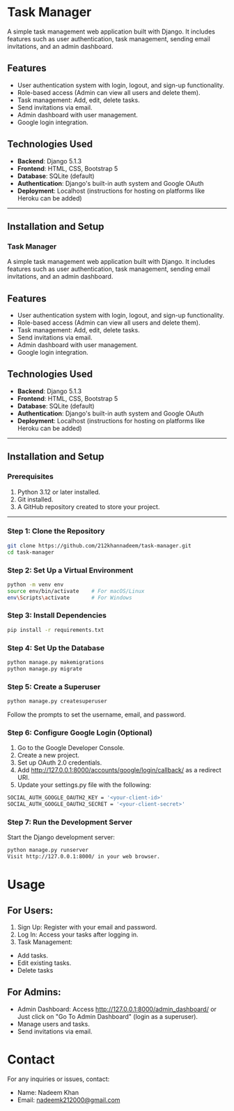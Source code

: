 # **Task Manager**

A simple task management web application built with Django. It includes features such as user authentication, task management, sending email invitations, and an admin dashboard.

## **Features**

- User authentication system with login, logout, and sign-up functionality.
- Role-based access (Admin can view all users and delete them).
- Task management: Add, edit, delete tasks.
- Send invitations via email.
- Admin dashboard with user management.
- Google login integration.

## **Technologies Used**

- **Backend**: Django 5.1.3
- **Frontend**: HTML, CSS, Bootstrap 5
- **Database**: SQLite (default)
- **Authentication**: Django's built-in auth system and Google OAuth
- **Deployment**: Localhost (instructions for hosting on platforms like Heroku can be added)

---

## **Installation and Setup**

### Task Manager

A simple task management web application built with Django. It includes features such as user authentication, task management, sending email invitations, and an admin dashboard.

## Features

- User authentication system with login, logout, and sign-up functionality.
- Role-based access (Admin can view all users and delete them).
- Task management: Add, edit, delete tasks.
- Send invitations via email.
- Admin dashboard with user management.
- Google login integration.

## Technologies Used

- **Backend**: Django 5.1.3
- **Frontend**: HTML, CSS, Bootstrap 5
- **Database**: SQLite (default)
- **Authentication**: Django's built-in auth system and Google OAuth
- **Deployment**: Localhost (instructions for hosting on platforms like Heroku can be added)

---

## Installation and Setup

### Prerequisites

1. Python 3.12 or later installed.
2. Git installed.
3. A GitHub repository created to store your project.

---

### Step 1: Clone the Repository

```bash
git clone https://github.com/212khannadeem/task-manager.git
cd task-manager
```

### Step 2: Set Up a Virtual Environment

```bash
python -m venv env
source env/bin/activate    # For macOS/Linux
env\Scripts\activate       # For Windows
```

### Step 3: Install Dependencies

```bash
pip install -r requirements.txt
```

### Step 4: Set Up the Database

```bash
python manage.py makemigrations
python manage.py migrate
```

### Step 5: Create a Superuser

```bash
python manage.py createsuperuser
```
Follow the prompts to set the username, email, and password.

### Step 6: Configure Google Login (Optional)

1. Go to the Google Developer Console.
2. Create a new project.
3. Set up OAuth 2.0 credentials.
4. Add http://127.0.0.1:8000/accounts/google/login/callback/ as a redirect URI.
5. Update your settings.py file with the following:
   
```bash
SOCIAL_AUTH_GOOGLE_OAUTH2_KEY = '<your-client-id>'
SOCIAL_AUTH_GOOGLE_OAUTH2_SECRET = '<your-client-secret>'
```

### Step 7: Run the Development Server
Start the Django development server:

```bash
python manage.py runserver
Visit http://127.0.0.1:8000/ in your web browser.
```

# **Usage**

## **For Users:**

1. Sign Up: Register with your email and password.
2. Log In: Access your tasks after logging in.
3. Task Management:
  - Add tasks.
  - Edit existing tasks.
  - Delete tasks
    
## **For Admins**:
  - Admin Dashboard: Access http://127.0.0.1:8000/admin_dashboard/ or Just click on "Go To Admin Dashboard" (login as a superuser).
  - Manage users and tasks.
  - Send invitations via email.

# **Contact**
For any inquiries or issues, contact:

- Name: Nadeem Khan
- Email: nadeemk212000@gmail.com



